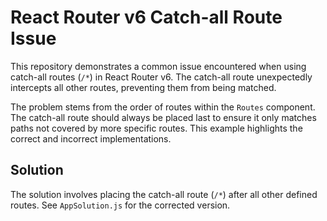 # React Router v6 Catch-all Route Issue

This repository demonstrates a common issue encountered when using catch-all routes (`/*`) in React Router v6.  The catch-all route unexpectedly intercepts all other routes, preventing them from being matched.

The problem stems from the order of routes within the `Routes` component.  The catch-all route should always be placed last to ensure it only matches paths not covered by more specific routes.  This example highlights the correct and incorrect implementations. 

## Solution
The solution involves placing the catch-all route (`/*`) after all other defined routes.  See `AppSolution.js` for the corrected version. 